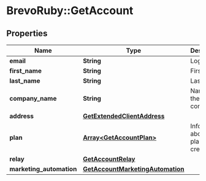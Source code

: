 # BrevoRuby::GetAccount

## Properties
Name | Type | Description | Notes
------------ | ------------- | ------------- | -------------
**email** | **String** | Login Email | 
**first_name** | **String** | First Name | 
**last_name** | **String** | Last Name | 
**company_name** | **String** | Name of the company | 
**address** | [**GetExtendedClientAddress**](GetExtendedClientAddress.md) |  | 
**plan** | [**Array&lt;GetAccountPlan&gt;**](GetAccountPlan.md) | Information about your plans and credits | 
**relay** | [**GetAccountRelay**](GetAccountRelay.md) |  | 
**marketing_automation** | [**GetAccountMarketingAutomation**](GetAccountMarketingAutomation.md) |  | [optional] 


